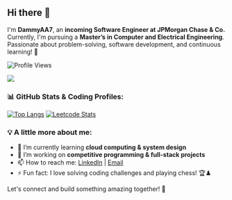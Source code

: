 ## Hi there 👋

I'm **DammyAA7**, an **incoming Software Engineer at JPMorgan Chase & Co.** Currently, I'm pursuing a **Master’s in Computer and Electrical Engineering**. Passionate about problem-solving, software development, and continuous learning! 🚀

![Profile Views](https://komarev.com/ghpvc/?username=DammyAA7&color=brightgreen)

![](https://media1.giphy.com/media/v1.Y2lkPTc5MGI3NjExMTlsbmtteGZnM3M3ZWhqbDd6OHJjemMxdmlra3U5YXlnMGN2OTM1bSZlcD12MV9pbnRlcm5hbF9naWZfYnlfaWQmY3Q9Zw/HLB0nLA36GCCo6JuB5/giphy.gif)

### 📊 GitHub Stats & Coding Profiles:

[![Top Langs](https://github-readme-stats.vercel.app/api/top-langs/?username=DammyAA7&layout=compact&theme=tokyonight)](https://github.com/DammyAA7)
[![Leetcode Stats](https://leetcard.jacoblin.cool/oluwadamilola-adebayo)](https://leetcode.com/u/oluwadamilola-adebayo/)

### 💡 A little more about me:
- 🌱 I’m currently learning **cloud computing & system design**
- 🔭 I’m working on **competitive programming & full-stack projects**
- 📫 How to reach me: [LinkedIn](https://www.linkedin.com/in/your-profile) | [Email](mailto:your-email@example.com)
- ⚡ Fun fact: I love solving coding challenges and playing chess! 🏆♟️

Let's connect and build something amazing together! 🚀
